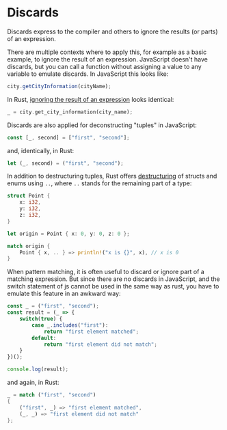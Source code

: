 # Discards

Discards express to the compiler and others to ignore the
results (or parts) of an expression.

There are multiple contexts where to apply this, for example as a basic example,
to ignore the result of an expression. JavaScript doesn't have discards, but you can call a function without assigning a value to any variable to emulate discards. In JavaScript this looks like:

```js
city.getCityInformation(cityName);
```

In Rust, [ignoring the result of an expression][rust-ignoring-values] looks
identical:

```rust
_ = city.get_city_information(city_name);
```

Discards are also applied for deconstructing "tuples" in JavaScript:

```js
const [_, second] = ["first", "second"];
```

and, identically, in Rust:

```rust
let (_, second) = ("first", "second");
```

In addition to destructuring tuples, Rust offers
[destructuring][rust-destructuring] of structs and enums using `..`, where `..`
stands for the remaining part of a type:

```rust
struct Point {
    x: i32,
    y: i32,
    z: i32,
}

let origin = Point { x: 0, y: 0, z: 0 };

match origin {
    Point { x, .. } => println!("x is {}", x), // x is 0
}
```

When pattern matching, it is often useful to discard or ignore part of a
matching expression. But since there are no discards in JavaScript, and the switch statement of js cannot be used in the same way as rust, you have to emulate this feature in an awkward way:

```js
const _ = ("first", "second");
const result = (_ => {
    switch(true) {
        case _.includes("first"):
            return "first element matched";
        default:
            return "first element did not match";
    }
})();

console.log(result);
```
<!--
```csharp
_ = ("first", "second") switch
{
    ("first", _) => "first element matched",
    (_, _) => "first element did not match"
};
```
-->
and again, in Rust:

```rust
_ = match ("first", "second")
{
    ("first", _) => "first element matched",
    (_, _) => "first element did not match"
};
```

[rust-ignoring-values]: https://doc.rust-lang.org/stable/book/ch18-03-pattern-syntax.html#ignoring-values-in-a-pattern
[rust-destructuring]: https://doc.rust-lang.org/reference/patterns.html#destructuring
